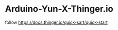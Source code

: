 # Arduino-Yun-X-Thinger.io

follow https://docs.thinger.io/quick-sart/quick-start





































